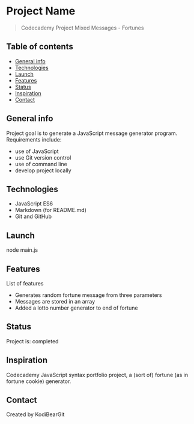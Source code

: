 # Project Name
> Codecademy Project Mixed Messages - Fortunes

## Table of contents
* [General info](#general-info)
* [Technologies](#technologies)
* [Launch](#launch)
* [Features](#features)
* [Status](#status)
* [Inspiration](#inspiration)
* [Contact](#contact)

## General info
Project goal is to generate a JavaScript message generator program. Requirements include:
* use of JavaScript 
* use Git version control
* use of command line
* develop project locally

## Technologies
* JavaScript ES6
* Markdown (for README.md)
* Git and GitHub

## Launch
node main.js

## Features
List of features
* Generates random fortune message from three parameters
* Messages are stored in an array
* Added a lotto number generator to end of fortune

## Status
Project is: completed

## Inspiration
Codecademy JavaScript syntax portfolio project, a (sort of) fortune (as in fortune cookie) generator.

## Contact
Created by KodiBearGit